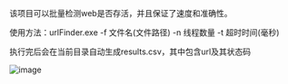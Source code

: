该项目可以批量检测web是否存活，并且保证了速度和准确性。

使用方法：urlFinder.exe -f 文件名(文件路径) -n 线程数量 -t 超时时间(毫秒)

执行完后会在当前目录自动生成results.csv，其中包含url及其状态码

![image](https://github.com/ShallowDream888/urlFinder/assets/86514895/4ff05a56-9828-48f5-9ff2-a3e47e3943b9)
